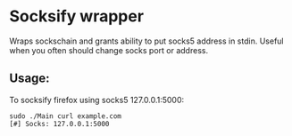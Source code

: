 Socksify wrapper
===

Wraps sockschain and grants ability to put socks5 address in stdin. Useful when you often should change socks port or address.

Usage:
---

To socksify firefox using socks5 127.0.0.1:5000:

```
sudo ./Main curl example.com
[#] Socks: 127.0.0.1:5000
```